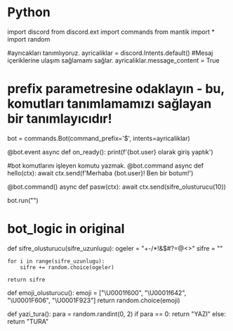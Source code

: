 # Python

import discord
from discord.ext import commands
from mantik import *
import random

#ayrıcakları tanımlıyoruz.
ayricaliklar = discord.Intents.default()
#Mesaj içeriklerine ulaşım sağlamamı sağlar.
ayricaliklar.message_content = True

# prefix parametresine odaklayın - bu, komutları tanımlamamızı sağlayan bir tanımlayıcıdır!
bot = commands.Bot(command_prefix='$', intents=ayricaliklar)


@bot.event
async def on_ready():
    print(f'{bot.user} olarak giriş yaptık')


#bot komutlarını işleyen komutu yazmak.
@bot.command
async def hello(ctx):
    await ctx.send(f'Merhaba {bot.user}! Ben bir botum!')

@bot.command()
async def pasw(ctx):
    await ctx.send(sifre_olusturucu(10))

bot.run("")

# bot_logic in original




def sifre_olusturucu(sifre_uzunlugu):
    ogeler = "+-/*!&$#?=@<>"
    sifre = ""

    for i in range(sifre_uzunlugu):
        sifre += random.choice(ogeler)

    return sifre


def emoji_olusturucu():
    emoji = ["\U0001f600", "\U0001f642", "\U0001F606", "\U0001F923"]
    return random.choice(emoji)


def yazi_tura():
    para = random.randint(0, 2)
    if para == 0:
        return "YAZI"
    else:
        return "TURA"
